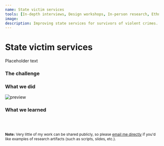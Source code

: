 ```yaml
---
name: State victim services
tools: [In-depth interviews, Design workshops, In-person research, Ethnography, Research artifacts]
image: 
description: Improving state services for survivors of violent crimes.
---
```



# State victim services

Placeholder text

### The challenge

### What we did 


![preview](https://i.imgur.com/TpTWLPd.png)


### What we learned


<br>

<br>


<p style="font-size: 12px;"><b>Note:</b> Very little of my work can be shared publicly, so please <a href="mailto:roya.moussapour@gmail.com">email me directly</a> if you'd like examples of research artifacts (such as scripts, slides, etc.).</p>

